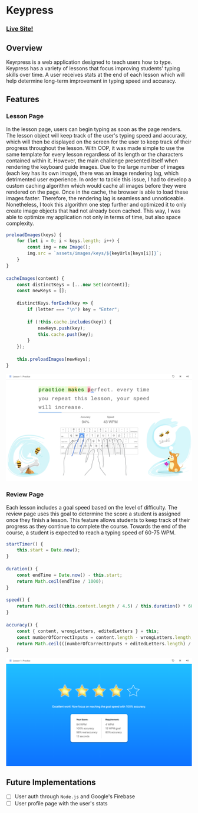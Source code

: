 # Keypress 

### [Live Site!](https://carlosarias1992.github.io/keypress/)

## Overview

Keyrpress is a web application designed to teach users how to type. Keypress has a variety of lessons
that focus improving students' typing skills over time. A user receives stats at the end of each lesson which will help
determine long-term improvement in typing speed and accuracy. 

## Features

### Lesson Page

In the lesson page, users can begin typing as soon as the page renders. The lesson object will keep track of the user's typing speed and accuracy, which will then be displayed on the screen for the user to keep track of their progress throughout the lesson. With OOP, it was made simple to use the same template for every lesson regardless of its length or the characters contained within it. However, the main challenge presented itself when rendering the keyboard guide images. Due to the large number of images (each key has its own image), there was an image rendering lag, which detrimented user experience. In order to tackle this issue, I had to develop a custom caching algorithm which would cache all images before they were rendered on the page. Once in the cache, the browser is able to load these images faster. Therefore, the rendering lag is seamless and unnoticeable. Nonetheless, I took this algorithm one step further and optimized it to only create image objects that had not already been cached. This way, I was able to optimize my application not only in terms of time, but also space complexity. 

``` JavaScript
preloadImages(keys) {
    for (let i = 0; i < keys.length; i++) {
        const img = new Image();
        img.src = `assets/images/keys/${keyUrls[keys[i]]}`;
    }
}

cacheImages(content) {
    const distinctKeys = [...new Set(content)];
    const newKeys = [];

    distinctKeys.forEach(key => {
        if (letter === "\n") key = "Enter";
        
        if (!this.cache.includes(key)) {
            newKeys.push(key);
            this.cache.push(key);
        }
    });

    this.preloadImages(newKeys);
}
```

![Lesson Page](https://github.com/carlosarias1992/code-racer/raw/master/assets/images/lesson_page.png "Lesson Page")

### Review Page

Each lesson includes a goal speed based on the level of difficulty. The review page uses this goal to determine the score a student is assigned once they finish a lesson. This feature allows students to keep track of their progress as they continue to complete the course. Towards the end of the course, a student is expected to reach a typing speed of 60-75 WPM. 

``` JavaScript 
startTimer() {
    this.start = Date.now();
}

duration() {
    const endTime = Date.now() - this.start;
    return Math.ceil(endTime / 1000);
}

speed() {
    return Math.ceil((this.content.length / 4.5) / this.duration() * 60);
}
    
accuracy() {
    const { content, wrongLetters, editedLetters } = this;
    const numberOfCorrectInputs = content.length - wrongLetters.length;
    return Math.ceil(((numberOfCorrectInputs + editedLetters.length) / content.length) * 100);
}
```

![Review Page](https://github.com/carlosarias1992/code-racer/raw/master/assets/images/review.png "Review Page")

## Future Implementations

- [ ] User auth through `Node.js` and Google's Firebase
- [ ] User profile page with the user's stats
